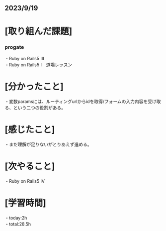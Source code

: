 ## 2023/9/19

# [取り組んだ課題]
### progate
・Ruby on Rails5 Ⅲ  
・Ruby on Rails5 Ⅰ　道場レッスン
# [分かったこと]
・変数paramsには、ルーティングurlからidを取得/フォームの入力内容を受け取る、という二つの役割がある。
# [感じたこと]
・まだ理解が足りないがとりあえず進める。
# [次やること]
・Ruby on Rails5 IV
# [学習時間]
・today:2h  
・total:28.5h
